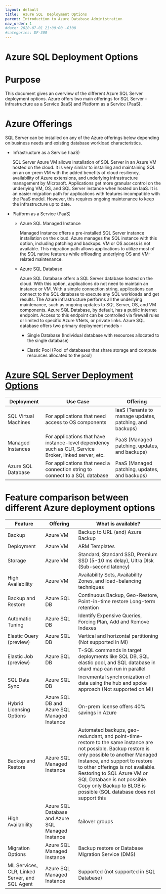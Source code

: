 ```yaml
---
layout: default
title:  Azure SQL  Deployment Options
parent: Introduction to Azure Database Administration
nav_order: 1
#date: 2020-07-01 21:00:00 -0300
#categories: DP-300
---
```


# Azure SQL Deployment Options

# __Purpose__

This document gives an overview of the different Azure SQL Server deployment options. Azure offers two main offerings for SQL Server - Infrastructure as a Service (IaaS) and Platform as a Service (PaaS).

# __Azure Offerings__

SQL Server can be installed on any of the Azure offerings below depending on business needs and existing database workload characteristics.

* Infrastructure as a Service (IaaS)
  
  SQL Server Azure VM allows installation of SQL Server in an Azure VM hosted on the cloud. It is very similar to installing and maintaining SQL on an on-prem VM with 
  the added benefits of cloud resiliency, availability of Azure extensions, and underlying infrastructure management by Microsoft. Applications get more granular 
  control on the underlying VM, OS, and SQL  Server instance when hosted on IaaS. It is an easier migration path for applications with features incompatible with the 
  PaaS model. However, this requires ongoing maintenance to keep the infrastructure up to date.
  
* Platform as a Service (PaaS)

  - Azure SQL Managed Instance
  
    Managed Instance offers a pre-installed SQL Server instance installation on the cloud. Azure manages the SQL instance with this option, including patching and 
    backups. VM or OS access is not available. This migration path allows applications to utilize most of the SQL native features while offloading underlying OS and 
    VM-related maintenance. 
    
  - Azure SQL Database

    Azure SQL Database offers a SQL Server database hosted on the cloud. With this option, applications do not need to maintain an instance or VM. With a simple 
    connection string, applications can connect to the SQL database to execute any SQL workloads and get results. The Azure infrastructure performs all the underlying 
    maintenance, such as ongoing updates to SQL Server, OS, and VM components. Azure SQL Database, by default, has a public internet endpoint. Access to this endpoint 
    can be controlled via firewall rules or limited to specific Azure VNets, or private links. Azure SQL database offers two primary deployment models - 
    
    - Single Database (Individual database with resources allocated to the single database)
    
    - Elastic Pool (Pool of databases that share storage and compute resources allocated to the pool)

# [Azure SQL Server Deployment Options](#tab/azure-sql-deployment-options) 

  | Deployment | Use Case | Offering | 
  | ---------- | -------- | -------- |
  | SQL Virtual Machines | For applications that need access to OS components | IaaS (Tenants to manage updates, patching, and backups)|
  | Managed Instances | For applications that have instance-level dependency such as CLR, Service Broker, linked server,  etc. | PaaS (Managed patching, updates, and backups)|
  | Azure SQL Database | For applications that need a connection string to connect to a SQL database | PaaS (Managed patching, updates, and backups)|

# Feature comparison between different Azure deployment options

  | Feature | Offering  | What is available?  |
  | ------- | ------------------ | ---------------------- |
  | Backup | Azure VM | Backup to URL (and) Azure Backup |
  | Deployment | Azure VM | ARM Templates |
  | Storage | Azure VM | Standard, Standard SSD, Premium SSD (5-10 ms delay), Ultra DIsk (Sub-second latency) |
  | High Availability | Azure VM |Availability Sets, Availability Zones, and load-balancing techniques |
  | Backup and Restore | Azure SQL DB | Continuous Backup, Geo-Restore, Point-in-time restore Long-term retention |
  | Automatic Tuning | Azure SQL DB | Identify Expensive Queries, Forcing Plan, Add and Remove Indexes |
  | Elastic Query (preview) | Azure SQL DB | Vertical and horizontal partitioning (Not supported in MI) |
  | Elastic Job (preview) | Azure SQL DB | T-SQL commands in target deployments like SQL DB, SQL elastic pool, and SQL database in shard map can run in parallel |
  | SQL Data Sync | Azure SQL DB | Incremental synchronization of data using the hub and spoke approach (Not supported on MI) |
  | Hybrid Licensing Options | Azure SQL DB and Azure SQL Managed Instance | On-prem license offers 40% savings in Azure |
  | Backup and Restore | Azure SQL Managed Instance  | Automated backups, geo-redundant, and point-time-restore to the same instance are not possible. Backup restore is only possible to another Managed Instance, and support to restore to other offerings is not available. Restoring to SQL Azure VM or SQL Database is not possible. Copy only Backup to BLOB is possible (SQL database does not support this |
  | High Availability | Azure SQL Database and Azure SQL Managed Instance | failover groups |
  | Migration Options | Azure SQL Managed Instance | Backup restore or Database Migration Service (DMS) |
  | ML Services, CLR, Linked Server, and SQL Agent | Azure SQL Managed Instance | Supported (not supported in SQL Database) |






